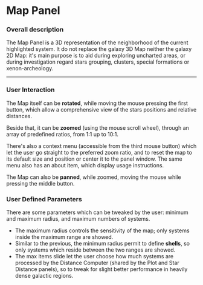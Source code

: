 # Map Panel

### Overall description

The Map Panel is a 3D representation of the neighborhood of the current highlighted system. It do not replace the galaxy 3D Map neither the galaxy 2D Map: it's main purpose is to aid during exploring uncharted areas, or during investigation regard stars grouping, clusters, special formations or xenon-archeology.


***


### User Interaction

The Map itself can be **rotated**, while moving the mouse pressing the first button, which allow a comprehensive view of the stars positions and relative distances.

Beside that, it can be **zoomed** (using the mouse scroll wheel), through an array of predefined ratios, from 1:1 up to 10:1. 

There's also a context menu (accessible from the third mouse button) which let the user go straight to the preferred zoom ratio, and to reset the map to its default size and position or center it to the panel window.
The same menu also has an about item, which display usage instructions.

The Map can also be **panned**, while zoomed, moving the mouse while pressing the middle button.

### User Defined Parameters

There are some parameters which can be tweaked by the user: minimum and maximum radius, and maximum numbers of systems. 

- The maximum radius controls the sensitivity of the map; only systems inside the maximum range are showed.
- Similar to the previous, the minimum radius permit to define **shells**, so only systems which reside between the two ranges are showed.
- The max items slide let the user choose how much systems are processed by the Distance Computer (shared by the Plot and Star Distance panels), so to tweak for slight better performance in heavily dense galactic regions.



